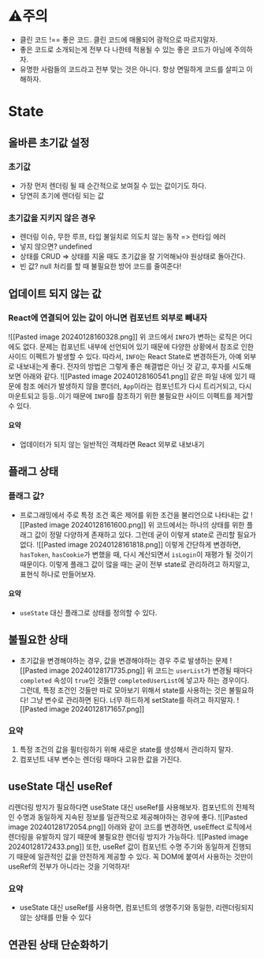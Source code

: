 # ⚠️주의
- 클린 코드 !== 좋은 코드. 클린 코드에 매몰되어 광적으로 따르지말자.
- 좋은 코드로 소개되는게 전부 다 나한테 적용될 수 있는 좋은 코드가 아님에 주의하자.
- 유명한 사람들의 코드라고 전부 맞는 것은 아니다. 항상 면밀하게 코드를 살피고 이해하자.
# State
## 올바른 초기값 설정
### 초기값
- 가장 먼저 렌더링 될 때 순간적으로 보여질 수 있는 값이기도 하다.
- 당연히 초기에 렌더링 되는 값
### 초기값을 지키지 않은 경우
- 렌더링 이슈, 무한 루프, 타입 불일치로 의도치 않는 동작 => 런타임 에러
- 넣지 않으면? undefined
- 상태를 CRUD => 상태를 지울 때도 초기값을 잘 기억해놔야 원상태로 돌아간다.
- 빈 값? null 처리를 할 때 불필요한 방어 코드를 줄여준다!
## 업데이트 되지 않는 값
### React에 연결되어 있는 값이 아니면 컴포넌트 외부로 빼내자
![[Pasted image 20240128160328.png]]
위 코드에서 `INFO`가 변하는 로직은 어디에도 없다.
문제는 컴포넌트 내부에 선언되어 있기 때문에 다양한 상황에서 참조로 인한 사이드 이펙트가 발생할 수 있다.
따라서, `INFO`는 React State로 변경하든가, 아예 외부로 내보내는게 좋다.
전자의 방법은 그렇게 좋은 해결법은 아닌 것 같고, 후자를 시도해 보면 아래와 같다.
![[Pasted image 20240128160541.png]]
같은 파일 내에 있기 때문에 참조 에러가 발생하지 않을 뿐더러,
`App`이라는 컴포넌트가 다시 트리거되고, 다시 마운트되고 등등..이기 때문에
`INFO`를 참조하기 위한 불필요한 사이드 이펙트를 제거할 수 있다.
#### 요약
- 업데이터가 되지 않는 일반적인 객체라면 React 외부로 내보내기
## 플래그 상태
### 플래그 값?
- 프로그래밍에서 주로 특정 조건 혹은 제어를 위한 조건을 불리언으로 나타내는 값
![[Pasted image 20240128161600.png]]
위 코드에서는 하나의 상태를 위한 플래그 값이 정말 다양하게 존재하고 있다.
그런데 굳이 이렇게 state로 관리할 필요가 없다.
![[Pasted image 20240128161818.png]]
이렇게 간단하게 변경하면, `hasToken`, `hasCookie`가 변했을 때, 다시 계산되면서 `isLogin`이 재평가 될 것이기 때문이다.
이렇게 플래그 값이 많을 때는 굳이 전부 state로 관리하려고 하지말고, 표현식 하나로 만들어보자.
#### 요약
- `useState` 대신 플래그로 상태를 정의할 수 있다.
## 불필요한 상태
- 초기값을 변경해야하는 경우, 값을 변경해야하는 경우 주로 발생하는 문제
![[Pasted image 20240128171735.png]]
위 코드는 `userList`가 변경될 때마다 `completed` 속성이 `true`인 것들만 `completedUserList`에 넣고자 하는 경우이다.
그런데, 특정 조건인 것들만 따로 모아보기 위해서 state를 사용하는 것은 불필요하다!
그냥 변수로 관리하면 된다. 너무 하드하게 setState를 하려고 하지말자.
![[Pasted image 20240128171657.png]]
### 요약
1. 특정 조건의 값을 필터링하기 위해 새로운 state를 생성해서 관리하지 말자.
2. 컴포넌트 내부 변수는 렌더링 때마다 고유한 값을 가진다.
## useState 대신 useRef
리렌더링 방지가 필요하다면 useState 대신 useRef를 사용해보자.
컴포넌트의 전체적인 수명과 동일하게 지속된 정보를 일관적으로 제공해야하는 경우에 좋다.
![[Pasted image 20240128172054.png]]
아래와 같이 코드를 변경하면, useEffect 로직에서 렌더링을 유발하지 않기 때문에 불필요한 렌더링 방지가 가능하다.
![[Pasted image 20240128172433.png]]
또한, useRef 값이 컴포넌트 수명 주기와 동일하게 진행되기 때문에 일관적인 값을 안전하게 제공할 수 있다.
꼭 DOM에 붙여서 사용하는 것만이 useRef의 전부가 아니라는 것을 기억하자!
### 요약
- useState 대신 useRef를 사용하면, 컴포넌트의 생명주기와 동일한, 리렌더링되지 않는 상태를 만들 수 있다
## 연관된 상태 단순화하기
